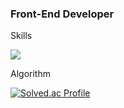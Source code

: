 ### Front-End Developer
<!--
**minsun0714/minsun0714** is a ✨ _special_ ✨ repository because its `README.md` (this file) appears on your GitHub profile.

Here are some ideas to get you started:

- 🔭 I’m currently working on ...
- 🌱 I’m currently learning ...
- 👯 I’m looking to collaborate on ...
- 🤔 I’m looking for help with ...
- 💬 Ask me about ...
- 📫 How to reach me: ...
- 😄 Pronouns: ...
- ⚡ Fun fact: ...
-->
Skills

<img src="https://img.shields.io/badge/HTML5-E34F26?style=flat-square&logo=HTML5&logoColor=white" />


Algorithm

[![Solved.ac Profile](http://mazassumnida.wtf/api/v2/generate_badge?boj=javascriptminsun)](https://solved.ac/javascriptminsun/)
